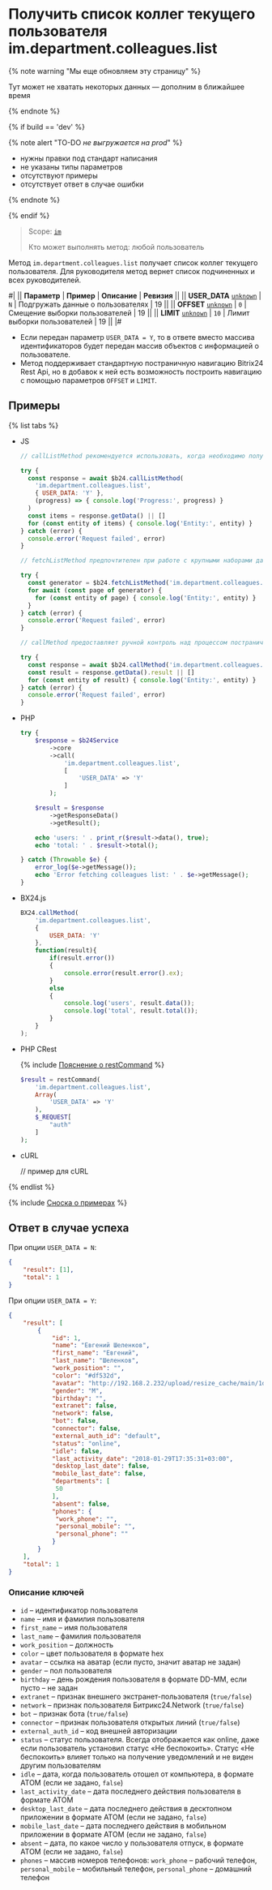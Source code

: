 # Получить список коллег текущего пользователя im.department.colleagues.list

{% note warning "Мы еще обновляем эту страницу" %}

Тут может не хватать некоторых данных — дополним в ближайшее время

{% endnote %}

{% if build == 'dev' %}

{% note alert "TO-DO _не выгружается на prod_" %}

- нужны правки под стандарт написания
- не указаны типы параметров
- отсутствуют примеры
- отсутствует ответ в случае ошибки

{% endnote %}

{% endif %}

> Scope: [`im`](../../scopes/permissions.md)
>
> Кто может выполнять метод: любой пользователь

Метод `im.department.colleagues.list` получает список коллег текущего пользователя. Для руководителя метод вернет список подчиненных и всех руководителей.

#|
|| **Параметр** | **Пример** | **Описание** | **Ревизия** ||
|| **USER_DATA**
[`unknown`](../../data-types.md) | `N` | Подгружать данные о пользователях | 19 ||
|| **OFFSET**
[`unknown`](../../data-types.md) | `0` | Смещение выборки пользователей | 19 ||
|| **LIMIT**
[`unknown`](../../data-types.md) | `10` | Лимит выборки пользователей | 19 ||
|#

- Если передан параметр `USER_DATA = Y`, то в ответе вместо массива идентификаторов будет передан массив объектов с информацией о пользователе.
- Метод поддерживает стандартную постраничную навигацию Bitrix24 Rest Api, но в добавок к ней есть возможность построить навигацию с помощью параметров `OFFSET` и `LIMIT`.

## Примеры

{% list tabs %}

- JS


    ```js
    // callListMethod рекомендуется использовать, когда необходимо получить весь набор списочных данных и объём записей относительно невелик (до примерно 1000 элементов). Метод загружает все данные сразу, что может привести к высокой нагрузке на память при работе с большими объемами.
    
    try {
      const response = await $b24.callListMethod(
        'im.department.colleagues.list',
        { USER_DATA: 'Y' },
        (progress) => { console.log('Progress:', progress) }
      )
      const items = response.getData() || []
      for (const entity of items) { console.log('Entity:', entity) }
    } catch (error) {
      console.error('Request failed', error)
    }
    
    // fetchListMethod предпочтителен при работе с крупными наборами данных. Метод реализует итеративную выборку с использованием генератора, что позволяет обрабатывать данные по частям и эффективно использовать память.
    
    try {
      const generator = $b24.fetchListMethod('im.department.colleagues.list', { USER_DATA: 'Y' }, 'ID')
      for await (const page of generator) {
        for (const entity of page) { console.log('Entity:', entity) }
      }
    } catch (error) {
      console.error('Request failed', error)
    }
    
    // callMethod предоставляет ручной контроль над процессом постраничного получения данных через параметр start. Подходит для сценариев, где требуется точное управление пакетами запросов. Однако при больших объемах данных может быть менее эффективным по сравнению с fetchListMethod.
    
    try {
      const response = await $b24.callMethod('im.department.colleagues.list', { USER_DATA: 'Y' }, 0)
      const result = response.getData().result || []
      for (const entity of result) { console.log('Entity:', entity) }
    } catch (error) {
      console.error('Request failed', error)
    }
    ```

- PHP


    ```php
    try {
        $response = $b24Service
            ->core
            ->call(
                'im.department.colleagues.list',
                [
                    'USER_DATA' => 'Y'
                ]
            );
    
        $result = $response
            ->getResponseData()
            ->getResult();
    
        echo 'users: ' . print_r($result->data(), true);
        echo 'total: ' . $result->total();
    
    } catch (Throwable $e) {
        error_log($e->getMessage());
        echo 'Error fetching colleagues list: ' . $e->getMessage();
    }
    ```

- BX24.js

    ```js
    BX24.callMethod(
        'im.department.colleagues.list',
        {
            USER_DATA: 'Y'
        },
        function(result){
            if(result.error())
            {
                console.error(result.error().ex);
            }
            else
            {
                console.log('users', result.data());
                console.log('total', result.total());
            }
        }
    );
    ```

- PHP CRest

    {% include [Пояснение о restCommand](../_includes/rest-command.md) %}

    ```php
    $result = restCommand(
        'im.department.colleagues.list',
        Array(
            'USER_DATA' => 'Y'
        ),
        $_REQUEST[
            "auth"
        ]
    );    
    ```

- cURL

    // пример для cURL

{% endlist %}

{% include [Сноска о примерах](../../../_includes/examples.md) %}

## Ответ в случае успеха

При опции `USER_DATA = N`:

```json
{
    "result": [1],
    "total": 1
}    
```

При опции `USER_DATA = Y`:

```json
{    
    "result": [
        {
            "id": 1,
            "name": "Евгений Шеленков",
            "first_name": "Евгений",
            "last_name": "Шеленков",
            "work_position": "",
            "color": "#df532d",
            "avatar": "http://192.168.2.232/upload/resize_cache/main/1d3/100_100_2/shelenkov.png",
            "gender": "M",
            "birthday": "",
            "extranet": false,
            "network": false,
            "bot": false,
            "connector": false,
            "external_auth_id": "default",
            "status": "online",
            "idle": false,
            "last_activity_date": "2018-01-29T17:35:31+03:00",
            "desktop_last_date": false,
            "mobile_last_date": false,
            "departments": [
             50
            ],
            "absent": false,
            "phones": {
             "work_phone": "",
             "personal_mobile": "",
             "personal_phone": ""
            }
        }
    ],
    "total": 1
}    
```

### Описание ключей

- `id` – идентификатор пользователя
- `name` – имя и фамилия пользователя
- `first_name` – имя пользователя
- `last_name` – фамилия пользователя
- `work_position` – должность
- `color` – цвет пользователя в формате hex
- `avatar` – ссылка на аватар (если пусто, значит аватар не задан)
- `gender` – пол пользователя
- `birthday` – день рождения пользователя в формате DD-MM, если пусто – не задан
- `extranet` – признак внешнего экстранет-пользователя (`true/false`)
- `network` – признак пользователя Битрикс24.Network (`true/false`)
- `bot` – признак бота (`true/false`)
- `connector` – признак пользователя открытых линий (`true/false`)
- `external_auth_id` – код внешней авторизации
- `status` – статус пользователя. Всегда отображается как online, даже если пользователь установил статус «Не беспокоить». Статус «Не беспокоить» влияет только на получение уведомлений и не виден другим пользователям
- `idle` – дата, когда пользователь отошел от компьютера, в формате АТОМ (если не задано, `false`)
- `last_activity_date` – дата последнего действия пользователя в формате АТОМ
- `desktop_last_date` – дата последнего действия в десктопном приложении в формате АТОМ (если не задано, `false`)
- `mobile_last_date` – дата последнего действия в мобильном приложении в формате АТОМ (если не задано, `false`)
- `absent` – дата, по какое число у пользователя отпуск, в формате АТОМ (если не задано, `false`)
- `phones` – массив номеров телефонов: `work_phone` – рабочий телефон, `personal_mobile` – мобильный телефон, `personal_phone` – домашний телефон